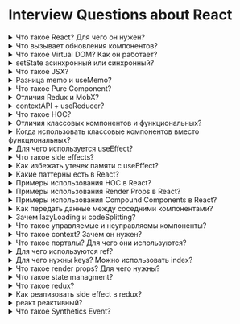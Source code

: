 # Interview Questions about React

<details>
  <summary>Что такое React? Для чего он нужен?</summary>

библиотека для создания пользовательских интерфейсов\

нужен для:

-   стандартизация разработки
-   позволяет удобно изменять интерфейс (значение ДОМ элемента) в зависимости от состояния
-   позволяет использовать декларативный подход
-   увеличивает производительность приложений:
    -   дает 60fps
    -   querySelector долгий для обращения к каждому элементу

</details>

  <details>
  <summary>Что вызывает обновления компонентов?</summary>

Рендеринг не обязательно === отрисовка

(for ex: в список тасок добавилась 1 новая таска)

произойдёт рендеринг всех тасок, но отрисуется только новая

-   Обновление родителя
-   Обновление пропсов от родителя
-   Изменение стейта через setState
-   forceUpdate в классовых либо useReducer trick в функциональных

```js
const [, forceUpdate] = useReducer((x) => x + 1, 0)
```

может пригодится если обновления от setState не приходят, т.е. если ссылка на стейт остается той же

for ex:

```js
setState((prev) => Object.assign(prev, { key: "value" }))
forceUpdate()
```

</details>

<details>
  <summary>Что такое Virtual DOM? Как он работает?</summary>

Это вирутальное представление оригинального реального DOM дерева внутри реакта для повышения производительности при манипуляциях с DOM, т.к. делать каждый раз querySelector и т.д. довольно затратная операция.\
Оно хранится в памяти.\

-   Предназначено, что сосредоточится на логике взаимодействия с данными, а не манипуляцией реального ДОМ дерева
-   Применили такой подход, т.к. работа с ДОМ элементами сложная и малоэфективная

Синхронизация с реальным DOM происходит засчёт Reconcilation

Fiber хранит доп. информацию о дереве - часть виртуального дома

Fiber это js объект, которая содержит инфу о компоненте, входные параметры(пропсы) и результат

todo: узнать как fibers связаны с обновлениями

</details>

<details>
  <summary>setState асинхронный или синхронный?</summary>
Асинхронный.

Однако react может объединять пачку вызовов setState в один рендер, не приводя к большому кол-ву ререндеров\
Это называется batching\

</details>

<details>
  <summary>Что такое JSX?</summary>

Javascript XML\
Дополнение к синтаксисиу JS, который позволяет писать HTML в React компонентах\
Синтаксический сахар для функции React.createElement(component, props, children)\

JSX дает декларативность\
За транспайлинг (перевод из jsx в createElement) отвечает Babel\

```javascript
<div>Hello world</div>
```

будет преобразован в

```javascript
React.createElement("div", null, "Hello world")
```

</details>

<details>
  <summary>Разница memo и useMemo?</summary>

-   memo - HOC для мемоизации вложенного компонента при неизменных входных параметрах (пропсах), помогает избегать повторного рендеринга\
    сравнение пропсов поверхностное - shallow\

-   useMemo - hook для мемоизации значения функции, которая считается сильноэнергозатратной

```javascript
export default React.memo(Component, (prevProps, nextProps) => {
	// return true or false = wheter to update
})
```

```javascript
const result = useMemo(() => complexCalculations(id), [id])
```

</details>

<details>
  <summary>Что такое Pure Component?</summary>

Pure Component = "Чистый компонент"\
Называется таковым, если возвращает один и тот же результат при одинаковых пропсов и стейтов\

-   есть shouldComponentUpdate в классовых компонентах
-   есть React.memo в функциональных компонентах

```javascript
export default React.memo(Component, (prevProps, nextProps) => {
	// return true or false = wheter to update
})
```

```javascript
const result = useMemo(() => complexCalculations(id), [id])
```

</details>

<details>
  <summary>Отличия Redux и MobX?</summary>

MobX:

-   Несколько сторов
-   observables
-   неявноме изменение состояний - через подписки
-   меньше пустого boilerplate кода

Redux:

-   джс объекты для хранения
-   отслеживание измененй явное
-   Один стор
-   чистые функции для изменения состояний

</details>

<details>
  <summary>contextAPI + useReducer?</summary>

не позволяют time trabel debug\
нет dev tools\
подойдут для graphQL ApolloClient\

</details>

<details>
  <summary>Что такое HOC?</summary>

higher order component - компонент высшего порядка - компонент "обёртка"

это функция, получающая функцию и возвращающая её же, но модифицированную

-   для повторного использования ЛОГИКИ
-   для инжектирования зависимостей
-   помогает соблюдать DRY концепт

observer из MobX\
memo из React\
mapStateToProps из Redux для классовых компонентов\

hoc это фабрика компонентов\
hoc позволяет скрывать источники данных для компонентов\

```javascript
const _log = (type, msg) => console[type](msg)

const withLoggerHOC = (Comp) => {
	return (...props) => <Comp log={_log} {...props} />
}

export const ComponentForExport = withLoggerHOC(({ log, text }) => {
	useEffect(() => {
		log && log("error", "Some error " + text)
	}, [])

	return <h1>{text}</h1>
})
```

</details>

<details>
  <summary>Отличия классовых компонентов и функциональных?</summary>

-   синтаксис:
    -   Новый класс, с наследованием от класса React.Component, с методом render где лежит JSX
        ```javascript
        class extends React.Component {
        	render() {
        		text
        	}
        }
        ```
    -   Просто функция с большой буквы, которая возвращает JSX
        ```javascript
        const Component = () => {
        	retrun(<h1>text</h1>)
        }
        ```
-   прямые методы жизненного цикла есть только в классовых
-   для управления жизненным циклом используются хуки

-   для изменения состониями испольуется setState()
-   для изменения состониями испольуются хуки (useState, useReducer)

</details>

<details>
  <summary>Когда использовать классовые компонентов вместо функциональных?</summary>

В целом, почти все методы жизненного цикла (из классовых) можно так или иначе реализовать в функциональных

useEffect = componentWillUpdate, componentDidUpdate, componentDidMount

useLayoutEffect = componentDidUpdate, componentDidMount

однако отсутсвует несколько этапов жизнненного цикла из классовых в функ-ых

for ex: getSnapshotBeforeUpdate, getDerrivedStateFromError, componentDidCatch

getSnapshotBeforeUpdate:

-   прямо перед добавлением в DOM
-   доступны некая инфа о ДОМ - положение прокрутки for ex

getDerrivedStateFromError:

-   после возникновения ошибки потомка
-   вызывается на этапе рендера
-   для рендеринга запасного UI в случае ошибки

componentDidCatch:

-   после возникновения ошибки потомка
-   для логгирования ошибка

errorBoundaries (предохранители) можно сделать только в классовых

как насчет

```javascript
<Suspense />
```

однако....?

</details>

<details>
  <summary>Для чего используется useEffect?</summary>
  хук для синхронизации, как завещает Дэн Абрамов.

хук для выполнения сайд эффектов.

```jsx
useEffect(func, deps)
```

выполняет функцию func при первоначальном рендере компонента и изменении переменных из массива deps

```jsx
useEffect(() => {
	console.log("deps have chaned")
}, [])

useEffect(() => {
	console.log("new value = ", value)
}, [value])

useEffect(() => {
	console.log("new value = ", value)

	return () => {
		console.log("i will log when component unmounts")
	}
}, [value])
```

</details>

<details>
  <summary>Что такое side effects?</summary>

Действия (подписки, запросы данных, логирование и тп), которые мы хотим соверишть при измении данных (?, которые не связаны с сохранением данных?)

```jsx
useEffect(() => {
	// will run when comonent mounts and value1, value2 updated
}, [value1, value2])
```

</details>

<details>
  <summary>Как избежать утечек памяти с useEffect?</summary>

использовать clearFunction в useEffect, чтобы:

-   отменить подписки на некие изменения
-   убрать интервалы, таймауты
-   убрать eventListener'ы,

```jsx
useEffect(() => {
	console.log("new value = ", value)
	const interval = setInterval()
	const timeout = setTimeout()
	window.addEventListener()
	// preloading; initialization of data; etc...

	return () => {
		console.log("i will run when component unmounts")
		unsibscribe()
		clearInterval(interval)
		clearTimeout(timeout)
		window.removeEventListener()
	}
}, [])
```

</details>

<details>
  <summary>Какие паттерны есть в React?</summary>

-   controlled and uncontrolled components
-   higher order components
-   render props
-   compound components
</details>

<details>
  <summary>Примеры использования HOC в React?</summary>

</details>

<details>
  <summary>Примеры использования Render Props в React?</summary>

</details>

<details>
  <summary>Примеры использования Compound Components в React?</summary>

</details>

<details>
  <summary>Как передать данные между соседними компонентами?</summary>

-   через пропсы от единого родителя
-   через context
-   c помощью state manager'а
-   используя ref'ы в классовых компонентах

```jsx
class Parent extends React.PureComponent {
	titleRef
	saveTitleRef = (ref) => (this.titleRef = ref)
	getTitleRef = () => this.titleRef

	render() {
		return (
			<div>
				<Child refGetter={this.getTitleRef} />
				<div ref={this.saveTitleRef}>I am title</div>
			</div>
		)
	}
}

class Child extends React.PureComponent<any> {
	setWhatever = () => {
		this.props.refGetter().innerHTML = Math.random()
	}

	render() {
		return (
			<div>
				<button onClick={this.setWhatever}>Press me</button>
			</div>
		)
	}
}
```

</details>

<details>
  <summary>Зачем lazyLoading и codeSplitting?</summary>

lazyLoading:

-   для загрузки бандла (результата от webpack'a) только по требованию
-   для оптимизации приложения

Реализация

```javascript
const MaybeNotNeccesaryComponnet = React.lazy(() =>
	import("./components/MaybeNotNeccesaryComponnet")
)

const Comp = () => {
	return (
		<Suspense fallback={<SomeComponentWhileLazyCompIsLoading />}>
			<MaybeNotNeccesaryComponnet />
		</Suspense>
	)
}
```

</details>

<details>
  <summary>Что такое управляемые и неуправляемы компоненты?</summary>

управляемый - тот компонент, значение которого контроллирует React\
обычно для input textarea select

```javascript
const CompWithControlledInput = () => {
	const [name, setName] = useState("")

	const handleChange = (e) => {
		setName(e.target.value)
	}
	const handleSubmit = (e) => {
		e.preventDefault()
		console.log({ name })
	}
	return (
		<form onSubmit={handleSubmit}>
			<input value={name} onChange={handleChange} />
		</form>
	)
}

const CompWithUncontrolledInput = () => {
	const ref = useRef(null)

	const handleSubmit = (e) => {
		e.preventDefault()
		const name = ref.current.value
		console.log({ name })
	}
	return (
		<form onSubmit={handleSubmit}>
			<input ref={ref} value={name} onChange={handleChange} />
		</form>
	)
}
```

</details>

<details>
  <summary>Что такое context? Зачем он нужен?</summary>

context позволяет передавать данные по дереву компонентов без prop drilling'а
(без необходмости передачи пропсов на промежуточных компонентах) от родителя к дитю

```javascript
const ContextExampleApp = () => {
	// const [name, setName] = useState("")
	// const handleChange = (e) => {
	// 	setName(e.target.value)
	// }
	// const handleSubmit = (e) => {
	// 	e.preventDefault()
	// 	console.log({ name })
	// }
	// return (
	// 	<form onSubmit={handleSubmit}>
	// 		<input value={name} onChange={handleChange} />
	// 	</form>
	// )
}
```

</details>

<details>
  <summary>Что такое порталы? Для чего они используются?</summary>

portal позволяют дочерние ДОМ компонент вне узлов, где находится родительский компонент

отобразить модальное окно и тому подобное - для непересечения со стилями

```javascript
const PortalExampleApp = () => {}
```

</details>

<details>
  <summary>Для чего используются ref?</summary>

-   даёт возможность получить доступ к ДОМ узлам и react элементам (сторонних библиотек)
-   для хранения любых значений, изменение которых не должно вызывать рендер
-   для ссылки на элемент
-   императивный код нежелателен
-   для управления фокусом
-   для медиа контента

</details>

<details>
  <summary>Для чего нужны keys? Можно использовать index?</summary>

keys - строковый аттрибут, индетификатор элемента списка реакт компонентов

-   помогает реакту понять какие элементы были добавлены, изменены, удалены
-   только в крайних случаях = не стоит использовать index при проходе через map, если список может изменяться (т.е. если key=index может меняться для одного и того же элемента)

</details>

<details>
  <summary>Что такое render props? Для чего нужны?</summary>

render props - функция для шаринга между компонентами

-   будтоу слот во Vue

<!-- todo: code example -->
</details>

<details>
  <summary>Что такое state managment?</summary>

state managment - технология, позволяющая:

-   управлять состоянием приложения
-   отделять логику управления состоянием (slices, thunks, etc.)

</details>

<details>
  <summary>Что такое redux?</summary>

state manager for js apps

-   хранить состояние в дереве в едином сторе
-   reducer должен быть чистой функцией(===), т.к. ресурсоемкое сравнение вредит(==)

чтобы изменить стор надо отправить action через функцию dispatch()

```javascript
const ActionType = "AddCard"
const action = {
	type: ActionType,
	payload: {
		id: "123",
		text: "text",
	},
}

dispatch(action)
```

это action попадет reducer, где обработается определенным образом

```javascript
const reducer = (state = [], action) => {
    switch (action.type) {
        case ActionType:
            const newItem = {
                id: action.payload.id,
                text: action.payload.text,
            }
            return [..state, newItem]
    }
}
```

</details>

<details>
  <summary>Как реализовать side effect в redux?</summary>

for ex: логгирование, отправка запроса на сервер

middleware - свой или redux thunk, redux saga

```javascript
const store = createStore(rootReducer, applyMiddleware(logger, thunk))
```

, где thunk из redux-thunk и logger - сайд еффект

```javascript
// свой middleware
const logger = (state) => (next) => (action) => {
	console.log("dispatching = ", action)
	console.log("state before = ", store.getState())
	const result = next(action)
	console.log("state after = ", store.getState())
	return result
}
```

```javascript
// thunk middleware
const getTodos = () => {
	return (dispatch) => {
		getAllTodos()
			.then((todos) => {
				dispatch({
					type: init_todos,
					payload: todos,
				})
			})
			.catch((err) => {
				console.error(err)
			})
	}
}
```

```javascript
// saga middleware
export function* loginFlow() {
	while (true) {
		const { payload } = yield take(LOGIN_REQUEST)
		const { username, password } = payload
		const task = yield fork(authorize, username, password)
	}
}
export function* loginFlowSaga() {
	yield loginFlow()
}
```

</details>

<details>
<summary>реакт реактивный?</summary>

-   react docs scheduling
-   реакт компоненты - функции
-   но мы их не запускаем
-   сам реакт вызывает их в нужные моменты
-   реакт рекурсивно обходит дерево
-   UI фреймворк шобы не было тормозов
-   реакт использует pull модель
-   реакт = планировщик, а чистой реактивности в нём нет
-   react batching добавлена в React 18 = планировка выполнения действия

</details>

<details>
<summary>Что такое Synthetics Event?</summary>

кроссбраузерная обёртка над нативными событиями\
интерфейс схож с нативными\
помогает всем событиям одинаково работать во всех бразуерах\
e.nativeEvent дает нативное событие\

</details>
